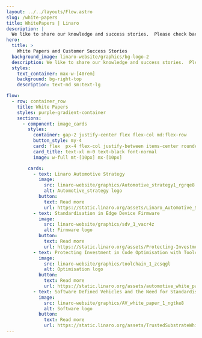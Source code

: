 ```yaml
---
layout: ../../layouts/Flow.astro
slug: /white-papers
title: WhitePapers | Linaro
description: |
  We like to share our knowledge and success stories.  Please check back to the page regularly to read our latest insights on various industry trends and technologies.
hero:
  title: >
    White Papers and Customer Success Stories
  background_image: linaro-website/graphics/bg-logo-2
  description: We like to share our knowledge and success stories.  Please check back to the page regularly to read our latest insights on various industry trends and technologies.
  styles:
    text_container: max-w-[40rem]
    background: bg-right-top
    description: text-md sm:text-lg

flow:
  - row: container_row
    title: White Papers
    styles: purple-gradient-container
    sections:
      - component: image_cards
        styles:
          container: gap-2 justify-center flex flex-col md:flex-row
          button_style: my-4
          card: flex  px-4 flex-col justify-between items-center rounded-2xl text-white bg-black aspect-square px-1
          card_title: text-xl m-0 text-black font-normal
          image: w-full mt-[10px] mx-[10px]

        cards:
          - text: Linaro Automotive Strategy
            image:
              src: linaro-website/graphics/Automotive_strategy1_rgrqe8
              alt: Automotive_strategy logo
            button:
              text: Read more
              url: https://static.linaro.org/assets/Linaro_Automotive_Strategy_Document_v4.3.pdf
          - text: Standardisation in Edge Device Firmware
            image:
              src: linaro-website/graphics/sdv_1_vacr4z
              alt: Firmware logo
            button:
              text: Read more
              url: https://static.linaro.org/assets/Protecting-Investment-in-Code-Optimisation-with-Toolchain-CI-Linaro-White-Paper.pdf
          - text: Protecting Investment in Code Optimisation with Toolchain CI
            image:
              src: linaro-website/graphics/toolchain_1_zcsqgl
              alt: Optimisation logo
            button:
              text: Read more
              url: https://static.linaro.org/assets/automotive_white_paper_0921.pdf
          - text: Software Defined Vehicles and the Need for Standardisation
            image:
              src: linaro-website/graphics/AV_white_paper_1_ngtke8
              alt: Software logo
            button:
              text: Read more
              url: https://static.linaro.org/assets/TrustedSubstrateWhitePaper_v2.pdf
---
```

